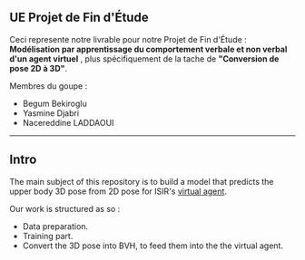 ## UE Projet de Fin d'Étude

Ceci represente notre livrable pour notre Projet de Fin d'Étude : __Modélisation par apprentissage du comportement verbale et non verbal d'un agent virtuel__ , plus spécifiquement de la tache  de __"Conversion de pose 2D à 3D"__.

Membres du goupe :
  - Begum Bekiroglu
  - Yasmine Djabri
  - Nacereddine LADDAOUI

---
## Intro
The main subject of this repository is to build a model that predicts the upper body 3D pose from 2D pose for ISIR's  [virtual agent](https://github.com/isir/greta).

Our work is structured as so :
- Data preparation.
- Training part.
- Convert the 3D pose into BVH, to feed them into the the virtual agent.
